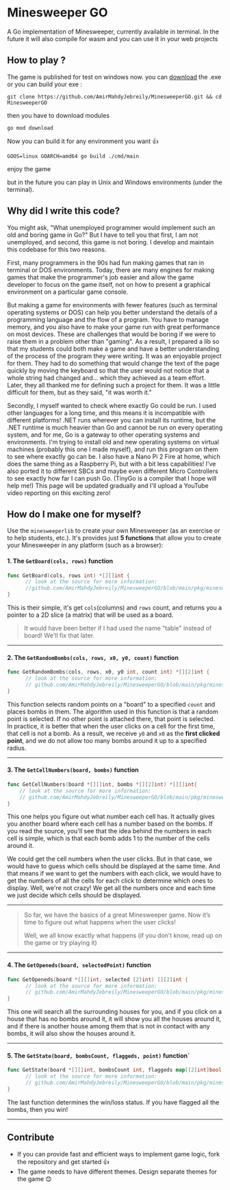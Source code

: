 # Minesweeper GO  
A Go implementation of Minesweeper, currently available in terminal. In the future it will also compile for wasm and you can use it in your web projects
## How to play ?
The game is published for test on windows now. you can [download](https://github.com/AmirMahdyJebreily/MinesweeperGO/releases/tag/win-test) the .exe or you can build your exe :
```shell
git clone https://github.com/AmirMahdyJebreily/MinesweeperGO.git && cd MinesweeperGO
```
then you have to download modules
```shell
go mod download   
```
Now you can build it for any environment you want 👍
```shell
GOOS=linux GOARCH=amd64 go build ./cmd/main 
```
enjoy the game

but in the future you can play in Unix and Windows environments (under the terminal).

## Why did I write this code?
You might ask, "What unemployed programmer would implement such an old and boring game in Go?" But I have to tell you that first, I am not unemployed, and second, this game is not boring. I develop and maintain this codebase for this two reasons.

First, many programmers in the 90s had fun making games that ran in terminal or DOS environments. Today, there are many engines for making games that make the programmer's job easier and allow the game developer to focus on the game itself, not on how to present a graphical environment on a particular game console.

But making a game for environments with fewer features (such as terminal operating systems or DOS) can help you better understand the details of a programming language and the flow of a program. You have to manage memory, and you also have to make your game run with great performance on most devices. These are challenges that would be boring if we were to raise them in a problem other than "gaming". As a result, I prepared a lib so that my students could both make a game and have a better understanding of the process of the program they were writing. It was an enjoyable project for them. They had to do something that would change the text of the page quickly by moving the keyboard so that the user would not notice that a whole string had changed and... which they achieved as a team effort. Later, they all thanked me for defining such a project for them. It was a little difficult for them, but as they said, "it was worth it."

Secondly, I myself wanted to check where exactly Go could be run. I used other languages ​​for a long time, and this means it is incompatible with different platforms!
.NET runs wherever you can install its runtime, but the .NET runtime is much heavier than Go and cannot be run on every operating system, and for me, Go is a gateway to other operating systems and environments. I'm trying to install old and new operating systems on virtual machines (probably this one I made myself), and run this program on them to see where exactly go can be. I also have a Nano Pi 2 Fire at home, which does the same thing as a Raspberry Pi, but with a bit less capabilities! I've also ported it to different SBCs and maybe even different Micro Controllers to see exactly how far I can push Go. (TinyGo is a compiler that I hope will help me!)
This page will be updated gradually and I'll upload a YouTube video reporting on this exciting zero!

## How do I make one for myself?
Use the `minesweeperlib` to create your own Minesweeper (as an exercise or to help students, etc.). It's provides just **5 functions** that allow you to create your Minesweeper in any platform (such as a browser):

#### **1. The `GetBoard(cols, rows)` function**  
```go 
func GetBoard(cols, rows int) *[][]int {
      // look at the source for more information: 
      //github.com/AmirMahdyJebreily/MinesweeperGO/blob/main/pkg/minesweeperlib/minesweeperlib.go#L9
}
```
This is their simple, it's get `cols`(columns) and `rows` count, and returns you a pointer to a 2D slice (a matrix) that will be used as a board.
> It would have been better if I had used the name "table" instead of board! We'll fix that later.
---
#### **2. The `GetRandomBombs(cols, rows, x0, y0, count)` function**
```go
func GetRandomBombs(cols, rows, x0, y0 int, count int) *[][2]int {
      // look at the source for more information: 
      // github.com/AmirMahdyJebreily/MinesweeperGO/blob/main/pkg/minesweeperlib/minesweeperlib.go#L19
}

```
This function selects random points on a "board" to a specified `count` and places bombs in them. The algorithm used in this function is that a random point is selected. If no other point is attached there, that point is selected.  
In practice, it is better that when the user clicks on a cell for the first time, that cell is not a bomb. As a result, we receive `y0` and `x0` as the **first clicked point**, and we do not allow too many bombs around it up to a specified radius.

---

#### **3. The `GetCellNumbers(board, bombs)` function**
```go 
func GetCellNumbers(board *[][]int, bombs *[][2]int) *[][]int{ 
	// look at the source for more information: 
	// github.com/AmirMahdyJebreily/MinesweeperGO/blob/main/pkg/minesweeperlib/minesweeperlib.go#L62
}
```
This one helps you figure out what number each cell has. It actually gives you another board where each cell has a number based on the bombs. If you read the source, you'll see that the idea behind the numbers in each cell is simple, which is that each bomb adds 1 to the number of the cells around it.

We could get the cell numbers when the user clicks. But in that case, we would have to guess which cells should be displayed at the same time. And that means if we want to get the numbers with each click, we would have to get the numbers of all the cells for each click to determine which ones to display. Well, we're not crazy! We get all the numbers once and each time we just decide which cells should be displayed.

---
>So far, we have the basics of a great Minesweeper game. Now it’s time to figure out what happens when the user clicks!
>
>Well, we all know exactly what happens (if you don’t know, read up on the game or try playing it)

---
#### **4. The `GetOpeneds(board, selectedPoint)` function**
```go
func GetOpeneds(board *[][]int, selected [2]int) [][2]int { 
      // look at the source for more information: 
      // github.com/AmirMahdyJebreily/MinesweeperGO/blob/main/pkg/minesweeperlib/minesweeperlib.go#L104
}
```
This one will search all the surrounding houses for you, and if you click on a house that has no bombs around it, it will show you all the houses around it, and if there is another house among them that is not in contact with any bombs, it will also show the houses around it.

---
#### **5. The `GetState(board, bombsCount, flaggeds, point)` function`**
```go
func GetState(board *[][]int, bombsCount int, flaggeds map[[2]int]bool, point [2]int) int{
      // look at the source for more information: 
      // github.com/AmirMahdyJebreily/MinesweeperGO/blob/main/pkg/minesweeperlib/minesweeperlib.go#L124
}
```
The last function determines the win/loss status. If you have flagged all the bombs, then you win!

---

## Contribute
- If you can provide fast and efficient ways to implement game logic, fork the repository and get started 👍
- The game needs to have different themes. Design separate themes for the game 😊